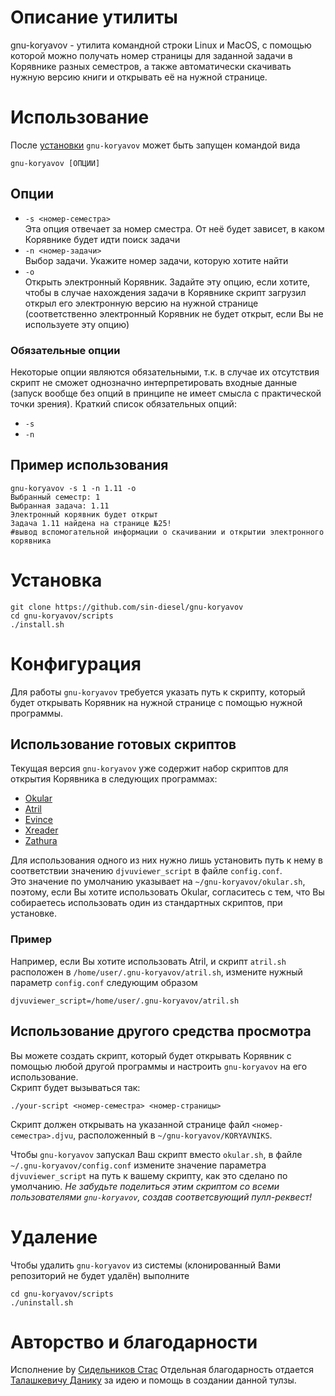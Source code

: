 # Описание утилиты

gnu-koryavov - утилита командной строки Linux и MacOS, с помощью которой можно
получать номер страницы для заданной задачи в Корявнике разных семестров, а также автоматически скачивать нужную версию книги и открывать её на нужной странице.


# Использование

После [установки](https://github.com/sin-diesel/gnu-koryavov#%D1%83%D1%81%D1%82%D0%B0%D0%BD%D0%BE%D0%B2%D0%BA%D0%B0) `gnu-koryavov` может быть запущен командой вида

```shell
gnu-koryavov [ОПЦИИ]
```

## Опции

- `-s <номер-семестра>`  
Эта опция отвечает за номер сместра. От неё будет зависет, в каком Корявнике будет идти поиск задачи
- `-n <номер-задачи>`  
Выбор задачи. Укажите номер задачи, которую хотите найти
- `-o`  
Открыть электронный Корявник. Задайте эту опцию, если хотите, чтобы в случае нахождения задачи в Корявнике скрипт загрузил открыл его электронную версию на нужной странице (соответственно электронный Корявник не будет открыт, если Вы не используете эту опцию)

### Обязательные опции

Некоторые опции являются обязательными, т.к. в случае их отсутствия скрипт не сможет однозначно интерпретировать входные данные (запуск вообще без опций в принципе не имеет смысла с практической точки зрения). Краткий список обязательных опций:

- `-s`
- `-n`

## Пример использования

```shell
gnu-koryavov -s 1 -n 1.11 -o
Выбранный семестр: 1
Выбранная задача: 1.11
Электронный корявник будет открыт
Задача 1.11 найдена на странице №25!
#вывод вспомогательной информации о скачивании и открытии электронного корявника
```



# Установка

```shell
git clone https://github.com/sin-diesel/gnu-koryavov
cd gnu-koryavov/scripts
./install.sh
```

# Конфигурация

Для работы `gnu-koryavov` требуется указать путь к скрипту, который будет открывать Корявник на нужной странице с помощью нужной программы. 

## Использование готовых скриптов

Текущая версия `gnu-koryavov` уже содержит набор скриптов для открытия Корявника в следующих программах:

- [Okular](https://github.com/KDE/okular)
- [Atril](https://github.com/mate-desktop/atril)
- [Evince](https://github.com/GNOME/evince)
- [Xreader](https://github.com/linuxmint/xreader)
- [Zathura](https://github.com/pwmt/zathura)

Для использования одного из них нужно лишь установить путь к нему в соответствии значению `djvuviewer_script` в файле `config.conf`.  
Это значение по умолчанию указывает на `~/gnu-koryavov/okular.sh`, поэтому, если Вы хотите использовать Okular, согласитесь с тем, что Вы собираетесь использовать один из стандартных скриптов, при установке.

### Пример

Например, если Вы хотите использовать Atril, и скрипт `atril.sh` расположен в `/home/user/.gnu-koryavov/atril.sh`, измените нужный параметр `config.conf` следующим образом

```shell
djvuviewer_script=/home/user/.gnu-koryavov/atril.sh
```

## Использование другого средства просмотра

Вы можете создать скрипт, который будет открывать Корявник с помощью любой другой программы и настроить `gnu-koryavov` на его использование.  
Скрипт будет вызываться так:

```shell
./your-script <номер-семестра> <номер-страницы>
```

Скрипт должен открывать на указанной странице файл `<номер-семестра>.djvu`, расположенный в `~/gnu-koryavov/KORYAVNIKS`.

Чтобы `gnu-koryavov` запускал Ваш скрипт вместо `okular.sh`, в файле `~/.gnu-koryavov/config.conf` измените значение параметра `djvuviewer_script` на путь к вашему скрипту, как это сделано по умолчанию. *Не забудьте поделиться этим скриптом со всеми пользователями `gnu-koryavov`, создав соответсвующий пулл-реквест!*

# Удаление
Чтобы удалить `gnu-koryavov` из системы (клонированный Вами репозиторий не будет удалён) выполните

```shell
cd gnu-koryavov/scripts
./uninstall.sh
```

# Авторство и благодарности

Исполнение by [Сидельников Стас](https://vk.com/sindiesel)
Отдельная благодарность отдается [Талашкевичу Данику](https://vk.com/danik.princessa) за идею
и помощь в создании данной тулзы.
